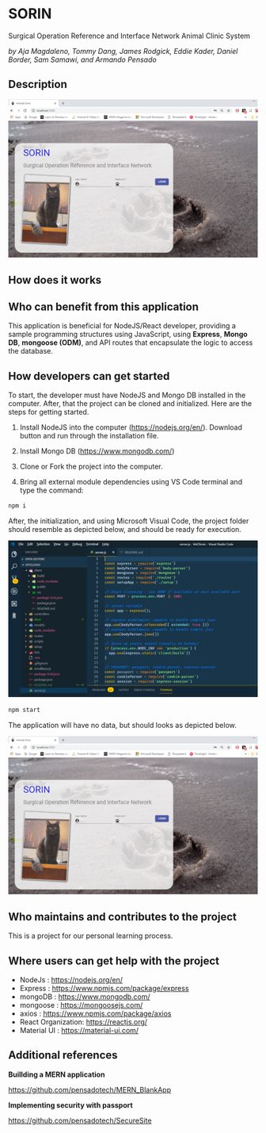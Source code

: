 # SORIN

Surgical Operation Reference and Interface Network
Animal Clinic System

_by Aja Magdaleno, Tommy Dang, James Rodgick, Eddie Kader, Daniel Border, Sam Samawi, and Armando Pensado_ 


## Description


![Start](./docs/Login.png)

## How does it works





## Who can benefit from this application

This application is beneficial for NodeJS/React developer, providing a sample programming structures using JavaScript, using **Express**, **Mongo DB**, **mongoose (ODM)**, and API routes that encapsulate the logic to access the database.

## How developers can get started

To start, the developer must have NodeJS and Mongo DB installed in the computer. After, that the project can be cloned and initialized.  Here are the steps for getting started.

1. Install NodeJS into the computer  (https://nodejs.org/en/). Download button and run through the installation file.

2. Install Mongo DB (https://www.mongodb.com/)

3. Clone or Fork the project into the computer.

4. Bring all external module dependencies using VS Code terminal and type the command:

```js
npm i
```
After, the initialization, and using Microsoft Visual Code, the project folder should resemble as depicted below, and should be ready for execution.

![VSCodeLayout](./docs/VSCodeLayout.png)

```js
npm start
```
The application will have no data, but should looks as depicted below.

![Start](./docs/Login.png)


## Who maintains and contributes to the project

This is a project for our personal learning process.

## Where users can get help with the project

* NodeJs   : https://nodejs.org/en/
* Express  : https://www.npmjs.com/package/express
* mongoDB  : https://www.mongodb.com/
* mongoose : https://mongoosejs.com/
* axios    : https://www.npmjs.com/package/axios
* React Organization: https://reactjs.org/
* Material UI : https://material-ui.com/


## Additional references

**Buillding a MERN application** 

https://github.com/pensadotech/MERN_BlankApp

**Implementing security with passport**

https://github.com/pensadotech/SecureSite